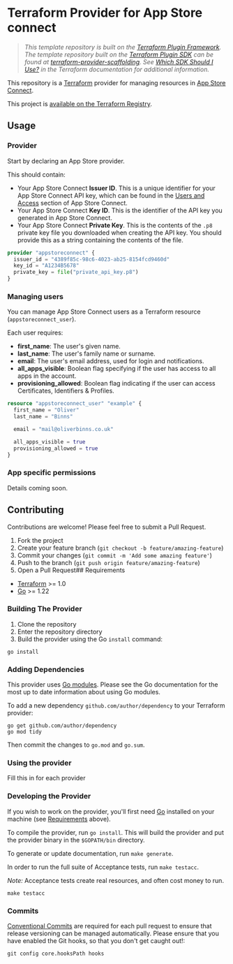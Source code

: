 # Terraform Provider for App Store connect

> _This template repository is built on the [Terraform Plugin Framework](https://github.com/hashicorp/terraform-plugin-framework). The template repository built on the [Terraform Plugin SDK](https://github.com/hashicorp/terraform-plugin-sdk) can be found at [terraform-provider-scaffolding](https://github.com/hashicorp/terraform-provider-scaffolding). See [Which SDK Should I Use?](https://developer.hashicorp.com/terraform/plugin/framework-benefits) in the Terraform documentation for additional information._

This repository is a [Terraform](https://www.terraform.io) provider for managing resources in [App Store Connect](https://appstoreconnect.apple.com).

This project is [available on the Terraform Registry](https://registry.terraform.io/providers/Oliver-Binns/appstore/latest).

## Usage

### Provider

Start by declaring an App Store provider.

This should contain:
- Your App Store Connect **Issuer ID**. This is a unique identifier for your App Store Connect API key, which can be found in the [Users and Access](https://appstoreconnect.apple.com/access/api) section of App Store Connect.
- Your App Store Connect **Key ID**. This is the identifier of the API key you generated in App Store Connect.
- Your App Store Connect **Private Key**. This is the contents of the `.p8` private key file you downloaded when creating the API key. You should provide this as a string containing the contents of the file.

```tf
provider "appstoreconnect" {
  issuer_id = "4389f85c-98c6-4023-ab25-8154fcd9460d"
  key_id = "A1234B5678"
  private_key = file("private_api_key.p8")
}
```

### Managing users

You can manage App Store Connect users as a Terraform resource (`appstoreconnect_user`).

Each user requires:
- **first_name**: The user's given name.
- **last_name**: The user's family name or surname.
- **email**: The user's email address, used for login and notifications.
- **all_apps_visible**: Boolean flag specifying if the user has access to all apps in the account.
- **provisioning_allowed**: Boolean flag indicating if the user can access Certificates, Identifiers & Profiles.

```tf
resource "appstoreconnect_user" "example" {
  first_name = "Oliver"
  last_name = "Binns"

  email = "mail@oliverbinns.co.uk"

  all_apps_visible = true
  provisioning_allowed = true
}
```

### App specific permissions

Details coming soon.

## Contributing

Contributions are welcome! Please feel free to submit a Pull Request.

1. Fork the project
2. Create your feature branch (`git checkout -b feature/amazing-feature`)
3. Commit your changes (`git commit -m 'Add some amazing feature'`)
4. Push to the branch (`git push origin feature/amazing-feature`)
5. Open a Pull Request## Requirements

- [Terraform](https://developer.hashicorp.com/terraform/downloads) >= 1.0
- [Go](https://golang.org/doc/install) >= 1.22

### Building The Provider

1. Clone the repository
1. Enter the repository directory
1. Build the provider using the Go `install` command:

```shell
go install
```

### Adding Dependencies

This provider uses [Go modules](https://github.com/golang/go/wiki/Modules).
Please see the Go documentation for the most up to date information about using Go modules.

To add a new dependency `github.com/author/dependency` to your Terraform provider:

```shell
go get github.com/author/dependency
go mod tidy
```

Then commit the changes to `go.mod` and `go.sum`.

### Using the provider

Fill this in for each provider

### Developing the Provider

If you wish to work on the provider, you'll first need [Go](http://www.golang.org) installed on your machine (see [Requirements](#requirements) above).

To compile the provider, run `go install`. This will build the provider and put the provider binary in the `$GOPATH/bin` directory.

To generate or update documentation, run `make generate`.

In order to run the full suite of Acceptance tests, run `make testacc`.

*Note:* Acceptance tests create real resources, and often cost money to run.

```shell
make testacc
```

### Commits

[Conventional Commits](https://www.conventionalcommits.org/en/v1.0.0/) are required for each pull request to ensure that release versioning can be managed automatically.
Please ensure that you have enabled the Git hooks, so that you don't get caught out!:
```
git config core.hooksPath hooks
```